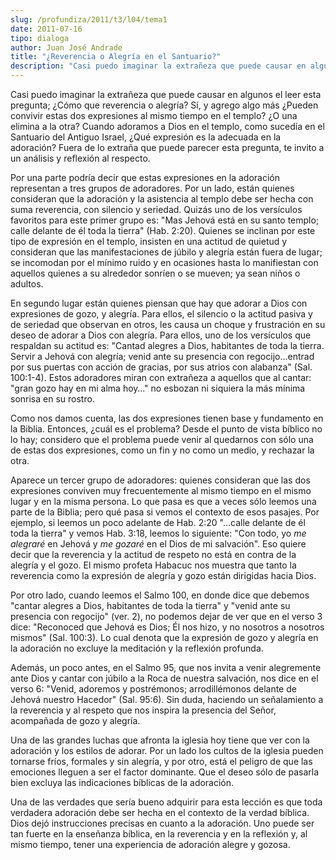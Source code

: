 ```yaml
---
slug: /profundiza/2011/t3/l04/tema1
date: 2011-07-16
tipo: dialoga
author: Juan José Andrade
title: "¿Reverencia o Alegría en el Santuario?"
description: "Casi puedo imaginar la extrañeza que puede causar en algunos el leer esta  pregunta; ¿Cómo que reverencia o alegría? Sí, y agrego algo más ¿Pueden  convivir estas dos expresiones al mismo tiempo en el templo? ¿O una elimina a  la otra? Cuando adoramos a Dios en el templo, como..."
---
```


Casi puedo imaginar la extrañeza que puede causar en algunos el leer esta pregunta; ¿Cómo que reverencia o alegría? Sí, y agrego algo más ¿Pueden convivir estas dos expresiones al mismo tiempo en el templo? ¿O una elimina a la otra? Cuando adoramos a Dios en el templo, como sucedía en el Santuario del Antiguo Israel, ¿Qué expresión es la adecuada en la adoración? Fuera de lo extraña que puede parecer esta pregunta, te invito a un análisis y reflexión al respecto.

Por una parte podría decir que estas expresiones en la adoración representan a tres grupos de adoradores. Por un lado, están quienes consideran que la adoración y la asistencia al templo debe ser hecha con suma reverencia, con silencio y seriedad. Quizás uno de los versículos favoritos para este primer grupo es: "Mas Jehová está en su santo templo; calle delante de él toda la tierra" (Hab. 2:20). Quienes se inclinan por este tipo de expresión en el templo, insisten en una actitud de quietud y consideran que las manifestaciones de júbilo y alegría están fuera de lugar; se incomodan por el mínimo ruido y en ocasiones hasta lo manifiestan con aquellos quienes a su alrededor sonríen o se mueven; ya sean niños o adultos.

En segundo lugar están quienes piensan que hay que adorar a Dios con expresiones de gozo, y alegría. Para ellos, el silencio o la actitud pasiva y de seriedad que observan en otros, les causa un choque y frustración en su deseo de adorar a Dios con alegría. Para ellos, uno de los versículos que respaldan su actitud es: "Cantad alegres a Dios, habitantes de toda la tierra. Servir a Jehová con alegría; venid ante su presencia con regocijo…entrad por sus puertas con acción de gracias, por sus atrios con alabanza" (Sal. 100:1-4). Estos adoradores miran con extrañeza a aquellos que al cantar: "gran gozo hay en mi alma hoy…" no esbozan ni siquiera la más mínima sonrisa en su rostro.

Como nos damos cuenta, las dos expresiones tienen base y fundamento en la Biblia. Entonces, ¿cuál es el problema? Desde el punto de vista bíblico no lo hay; considero que el problema puede venir al quedarnos con sólo una de estas dos expresiones, como un fin y no como un medio, y rechazar la otra.

Aparece un tercer grupo de adoradores: quienes consideran que las dos expresiones conviven muy frecuentemente al mismo tiempo en el mismo lugar y en la misma persona. Lo que pasa es que a veces sólo leemos una parte de la Biblia; pero qué pasa si vemos el contexto de esos pasajes. Por ejemplo, si leemos un poco adelante de Hab. 2:20 "…calle delante de él toda la tierra" y vemos Hab. 3:18, leemos lo siguiente: "Con todo, yo _me alegraré_ en Jehová y _me gozaré_ en el Dios de mi salvación". Eso quiere decir que la reverencia y la actitud de respeto no está en contra de la alegría y el gozo. El mismo profeta Habacuc nos muestra que tanto la reverencia como la expresión de alegría y gozo están dirigidas hacia Dios.

Por otro lado, cuando leemos el Salmo 100, en donde dice que debemos "cantar alegres a Dios, habitantes de toda la tierra" y "venid ante su presencia con regocijo" (ver. 2), no podemos dejar de ver que en el verso 3 dice: "Reconoced que Jehová es Dios; Él nos hizo, y no nosotros a nosotros mismos" (Sal. 100:3). Lo cual denota que la expresión de gozo y alegría en la adoración no excluye la meditación y la reflexión profunda.

Además, un poco antes, en el Salmo 95, que nos invita a venir alegremente ante Dios y cantar con júbilo a la Roca de nuestra salvación, nos dice en el verso 6: "Venid, adoremos y postrémonos; arrodillémonos delante de Jehová nuestro Hacedor" (Sal. 95:6). Sin duda, haciendo un señalamiento a la reverencia y al respeto que nos inspira la presencia del Señor, acompañada de gozo y alegría.

Una de las grandes luchas que afronta la iglesia hoy tiene que ver con la adoración y los estilos de adorar. Por un lado los cultos de la iglesia pueden tornarse fríos, formales y sin alegría, y por otro, está el peligro de que las emociones lleguen a ser el factor dominante. Que el deseo sólo de pasarla bien excluya las indicaciones bíblicas de la adoración.

Una de las verdades que sería bueno adquirir para esta lección es que toda verdadera adoración debe ser hecha en el contexto de la verdad bíblica. Dios dejó instrucciones precisas en cuanto a la adoración. Uno puede ser tan fuerte en la enseñanza bíblica, en la reverencia y en la reflexión y, al mismo tiempo, tener una experiencia de adoración alegre y gozosa.

